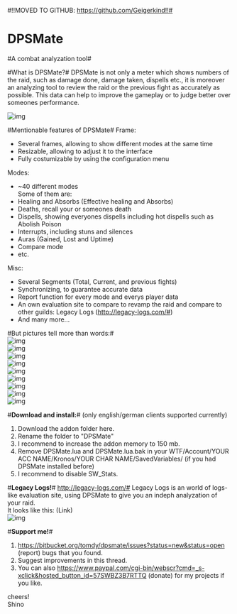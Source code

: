 #!!MOVED TO GITHUB: https://github.com/Geigerkind!!#
# DPSMate #
#A combat analyzation tool#

#What is DPSMate?#
DPSMate is not only a meter which shows numbers of the raid, such as damage done, damage taken, dispells etc., it is moreover an analyzing tool to review the raid or the previous fight as accurately as possible. This data can help to improve the gameplay or to judge better over someones performance.

![img](http://i.imgur.com/UWEgLn9.png)

#Mentionable features of DPSMate#
Frame:   
- Several frames, allowing to show different modes at the same time   
- Resizable, allowing to adjust it to the interface   
- Fully costumizable by using the configuration menu   

Modes:   
- ~40 different modes   
Some of them are:   
- Healing and Absorbs (Effective healing and Absorbs)   
- Deaths, recall your or someones death   
- Dispells, showing everyones dispells including hot dispells such as Abolish Poison   
- Interrupts, including stuns and silences   
- Auras (Gained, Lost and Uptime)   
- Compare mode      
- etc.   

Misc:   
- Several Segments (Total, Current, and previous fights)   
- Synchronizing, to guarantee accurate data   
- Report function for every mode and everys player data   
- An own evaluation site to compare to revamp the raid and compare to other guilds: Legacy Logs (http://legacy-logs.com/#)  
- And many more...   

#But pictures tell more than words:#  
![img](http://i.imgur.com/gG3fHSR.png)  
![img](https://gyazo.com/df71a4bb0cdf5cb51cd51d96296177a6.png)  
![img](http://i.imgur.com/acsgyPb.gif)  
![img](http://i.imgur.com/R8yxnZX.png)  
![img](http://i.imgur.com/wWZHbeu.png)  
![img](http://i.imgur.com/Uezcowg.png)  
![img](http://i.imgur.com/Ine09Kp.png)  
![img](http://i.imgur.com/eEIL8i5.png)  
![img](https://gyazo.com/a045046b53246a133461939067a0dbc6.png)  

#**Download and install:**# (only english/german clients supported currently)
1. Download the addon folder here.
2. Rename the folder to "DPSMate"
3. I recommend to increase the addon memory to 150 mb.
4. Remove DPSMate.lua and DPSMate.lua.bak in your WTF/Account/YOUR ACC NAME/Kronos/YOUR CHAR NAME/SavedVariables/ (if you had DPSMate installed before)
5. I recommend to disable SW_Stats.

#**Legacy Logs!**#   http://legacy-logs.com/#
Legacy Logs is an world of logs-like evaluation site, using DPSMate to give you an indeph analyzation of your raid.   
It looks like this: (Link)   
![img](https://gyazo.com/31527f36b405dcd131ff495a4f96201b.png)  

#**Support me!**#   
1. https://bitbucket.org/tomdy/dpsmate/issues?status=new&status=open (report) bugs that you found.
2. Suggest improvements in this thread. 
3. You can also https://www.paypal.com/cgi-bin/webscr?cmd=_s-xclick&hosted_button_id=57SWBZ3B7RTTQ (donate) for my projects if you like.

cheers!  
Shino